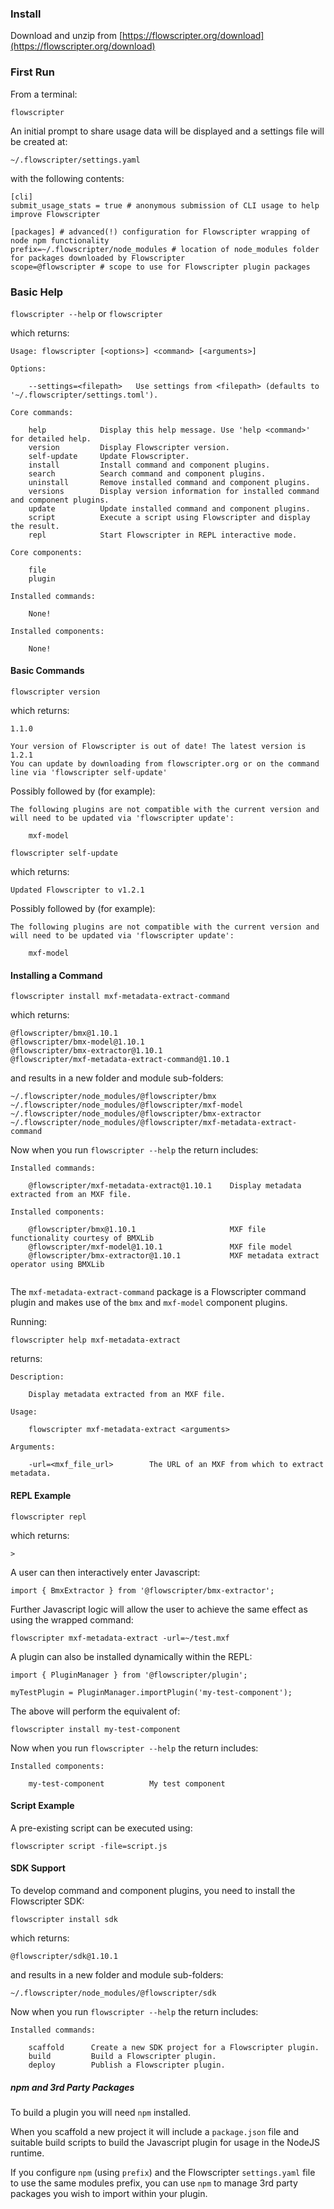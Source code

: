 ### Install

Download and unzip from [https://flowscripter.org/download](https://flowscripter.org/download)

### First Run

From a terminal:

`flowscripter` 

An initial prompt to share usage data will be displayed and a settings file will be created at:

`~/.flowscripter/settings.yaml`

with the following contents:

```
[cli]
submit_usage_stats = true # anonymous submission of CLI usage to help improve Flowscripter

[packages] # advanced(!) configuration for Flowscripter wrapping of node npm functionality 
prefix=~/.flowscripter/node_modules # location of node_modules folder for packages downloaded by Flowscripter
scope=@flowscripter # scope to use for Flowscripter plugin packages
```

### Basic Help

`flowscripter --help` or `flowscripter`

which returns:

```
Usage: flowscripter [<options>] <command> [<arguments>]

Options:

	--settings=<filepath>	Use settings from <filepath> (defaults to '~/.flowscripter/settings.toml').

Core commands:

    help            Display this help message. Use 'help <command>' for detailed help.
    version         Display Flowscripter version.
    self-update     Update Flowscripter.
    install         Install command and component plugins.
    search          Search command and component plugins.
    uninstall       Remove installed command and component plugins.
    versions        Display version information for installed command and component plugins.
    update          Update installed command and component plugins.
    script          Execute a script using Flowscripter and display the result.
    repl            Start Flowscripter in REPL interactive mode.

Core components:

    file
    plugin
    
Installed commands:

    None!
	
Installed components:

    None!
```

#### Basic Commands

`flowscripter version`

which returns:

```
1.1.0

Your version of Flowscripter is out of date! The latest version is 1.2.1 
You can update by downloading from flowscripter.org or on the command line via 'flowscripter self-update'
```

Possibly followed by (for example):
```
The following plugins are not compatible with the current version and will need to be updated via 'flowscripter update':

    mxf-model
```

`flowscripter self-update`

which returns:

```
Updated Flowscripter to v1.2.1
```

Possibly followed by (for example):
```
The following plugins are not compatible with the current version and will need to be updated via 'flowscripter update':

    mxf-model
```

#### Installing a Command

`flowscripter install mxf-metadata-extract-command`

which returns:

```
@flowscripter/bmx@1.10.1
@flowscripter/bmx-model@1.10.1
@flowscripter/bmx-extractor@1.10.1
@flowscripter/mxf-metadata-extract-command@1.10.1
```

and results in a new folder and module sub-folders:

```
~/.flowscripter/node_modules/@flowscripter/bmx
~/.flowscripter/node_modules/@flowscripter/mxf-model
~/.flowscripter/node_modules/@flowscripter/bmx-extractor
~/.flowscripter/node_modules/@flowscripter/mxf-metadata-extract-command
```

Now when you run `flowscripter --help` the return includes:

```
Installed commands:

    @flowscripter/mxf-metadata-extract@1.10.1    Display metadata extracted from an MXF file.
	
Installed components:

    @flowscripter/bmx@1.10.1                     MXF file functionality courtesy of BMXLib
    @flowscripter/mxf-model@1.10.1               MXF file model
    @flowscripter/bmx-extractor@1.10.1           MXF metadata extract operator using BMXLib
	
```

The `mxf-metadata-extract-command` package is a Flowscripter command plugin and makes use of the `bmx` and `mxf-model` 
component plugins.


Running:

`flowscripter help mxf-metadata-extract`

returns:

```
Description: 

    Display metadata extracted from an MXF file.

Usage:

    flowscripter mxf-metadata-extract <arguments>

Arguments:

    -url=<mxf_file_url>        The URL of an MXF from which to extract metadata.
```

#### REPL Example

`flowscripter repl`

which returns:

```
> 
```

A user can then interactively enter Javascript:

```
import { BmxExtractor } from '@flowscripter/bmx-extractor';
```

Further Javascript logic will allow the user to achieve the same effect as using the wrapped command:

`flowscripter mxf-metadata-extract -url=~/test.mxf`

A plugin can also be installed dynamically within the REPL:

```
import { PluginManager } from '@flowscripter/plugin';

myTestPlugin = PluginManager.importPlugin('my-test-component');

```

The above will perform the equivalent of:
 
`flowscripter install my-test-component`

Now when you run `flowscripter --help` the return includes:

```
Installed components:

    my-test-component          My test component
```

#### Script Example

A pre-existing script can be executed using:

`flowscripter script -file=script.js`

#### SDK Support

To develop command and component plugins, you need to install the Flowscripter SDK:

`flowscripter install sdk`

which returns:

```
@flowscripter/sdk@1.10.1
```

and results in a new folder and module sub-folders:

```
~/.flowscripter/node_modules/@flowscripter/sdk
```

Now when you run `flowscripter --help` the return includes:

```
Installed commands:

    scaffold      Create a new SDK project for a Flowscripter plugin.
    build         Build a Flowscripter plugin.
    deploy        Publish a Flowscripter plugin.
```

##### npm and 3rd Party Packages

To build a plugin you will need `npm` installed.

When you scaffold a new project it will include a `package.json` file and suitable build scripts to build
 the Javascript plugin for usage in the NodeJS runtime.

If you configure `npm` (using `prefix`) and the Flowscripter `settings.yaml` file to use 
the same modules prefix, you can use `npm` to manage 3rd party packages you wish to import within your plugin.
